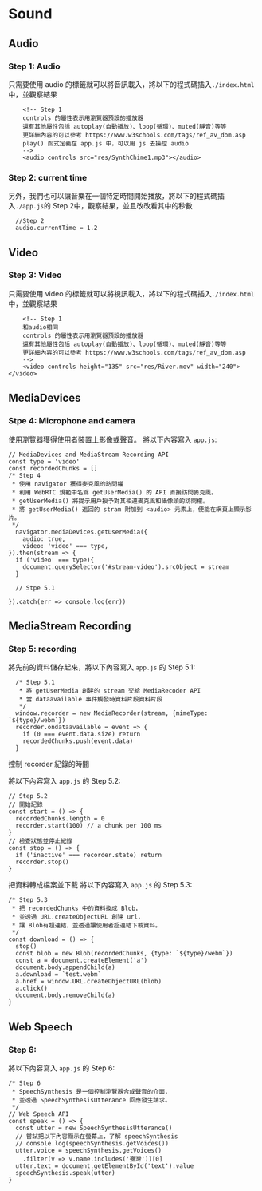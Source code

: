 # Sound

## Audio
### Step 1: Audio

只需要使用 audio 的標籤就可以將音訊載入，將以下的程式碼插入`./index.html`中，並觀察結果
```
    <!-- Step 1 
    controls 的屬性表示用瀏覽器預設的播放器
    還有其他屬性包括 autoplay(自動播放)、loop(循環)、muted(靜音)等等
    更詳細內容的可以參考 https://www.w3schools.com/tags/ref_av_dom.asp
    play() 函式定義在 app.js 中，可以用 js 去操控 audio
    -->
    <audio controls src="res/SynthChime1.mp3"></audio>
```

### Step 2: current time

另外，我們也可以讓音樂在一個特定時間開始播放，將以下的程式碼插入`./app.js`的 Step 2中，觀察結果，並且改改看其中的秒數
```
  //Step 2
  audio.currentTime = 1.2
```

## Video
### Step 3: Video

只需要使用 video 的標籤就可以將視訊載入，將以下的程式碼插入`./index.html`中，並觀察結果
```
    <!-- Step 1
    和audio相同
    controls 的屬性表示用瀏覽器預設的播放器
    還有其他屬性包括 autoplay(自動播放)、loop(循環)、muted(靜音)等等
    更詳細內容的可以參考 https://www.w3schools.com/tags/ref_av_dom.asp
    -->
    <video controls height="135" src="res/River.mov" width="240"></video>
```

## MediaDevices
### Stpe 4: Microphone and camera

使用瀏覽器獲得使用者裝置上影像或聲音。
將以下內容寫入 `app.js`:
```
// MediaDevices and MediaStream Recording API
const type = 'video'
const recordedChunks = []
/* Step 4
 * 使用 navigator 獲得麥克風的訪問權
 * 利用 WebRTC 規範中名爲 getUserMedia() 的 API 直接訪問麥克風。
 * getUserMedia() 將提示用戶授予對其相連麥克風和攝像頭的訪問權。
 * 將 getUserMedia() 返回的 stram 附加到 <audio> 元素上，便能在網頁上顯示影片。
 */
  navigator.mediaDevices.getUserMedia({
    audio: true,
    video: 'video' === type,
}).then(stream => {
  if ('video' === type){
    document.querySelector('#stream-video').srcObject = stream
  }

  // Stpe 5.1

}).catch(err => console.log(err))
```

## MediaStream Recording
### Step 5: recording

將先前的資料儲存起來，將以下內容寫入 `app.js` 的 Step 5.1:
```
  /* Step 5.1
   * 將 getUserMedia 創建的 stream 交給 MediaRecoder API
   * 當 dataavailable 事件觸發時資料片段資料片段
   */
  window.recorder = new MediaRecorder(stream, {mimeType: `${type}/webm`})
  recorder.ondataavailable = event => {
    if (0 === event.data.size) return
    recordedChunks.push(event.data)
  }
```

控制 recorder 紀錄的時間

將以下內容寫入 `app.js` 的 Step 5.2:
```
// Step 5.2
// 開始記錄
const start = () => {
  recordedChunks.length = 0
  recorder.start(100) // a chunk per 100 ms
}
// 檢查狀態並停止紀錄
const stop = () => {
  if ('inactive' === recorder.state) return
  recorder.stop()
}
```

把資料轉成檔案並下載
將以下內容寫入 `app.js` 的 Step 5.3:
```
/* Step 5.3
 * 把 recordedChunks 中的資料換成 Blob，
 * 並透過 URL.createObjectURL 創建 url，
 * 讓 Blob有超連結，並透過讓使用者超連結下載資料。
 */
const download = () => {
  stop()
  const blob = new Blob(recordedChunks, {type: `${type}/webm`})
  const a = document.createElement('a')
  document.body.appendChild(a)
  a.download = `test.webm`
  a.href = window.URL.createObjectURL(blob)
  a.click()
  document.body.removeChild(a)
}
```

## Web Speech
### Step 6:

將以下內容寫入 `app.js` 的 Step 6:

```
/* Step 6
 * SpeechSynthesis 是一個控制瀏覽器合成聲音的介面，
 * 並透過 SpeechSynthesisUtterance 回應發生請求。
 */
// Web Speech API
const speak = () => {
  const utter = new SpeechSynthesisUtterance()
  // 嘗試把以下內容顯示在螢幕上，了解 speechSynthesis
  // console.log(speechSynthesis.getVoices())
  utter.voice = speechSynthesis.getVoices()
    .filter(v => v.name.includes('臺灣'))[0]
  utter.text = document.getElementById('text').value
  speechSynthesis.speak(utter)
}
```
